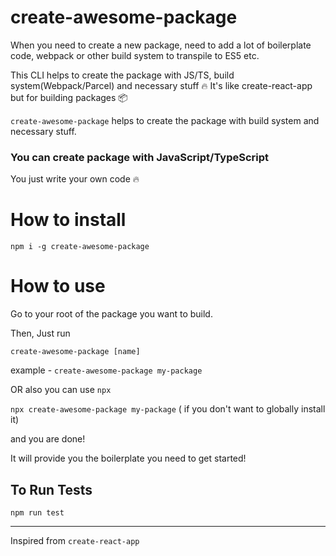# create-awesome-package


When you need to create a new package, need to add a lot of boilerplate code, webpack or other build system to transpile to ES5 etc.

This CLI helps to create the package with JS/TS, build system(Webpack/Parcel) and necessary stuff 🔥
It's like create-react-app but for building packages 📦


`create-awesome-package` helps to create the package with build system and necessary stuff.

### You can create package with JavaScript/TypeScript

You just write your own code 🔥

# How to install

`npm i -g create-awesome-package`

<h1>How to use</h1>

Go to your root of the package you want to build.

Then, Just run

`create-awesome-package [name]`

example -
`create-awesome-package my-package`

OR also you can use `npx`

`npx create-awesome-package my-package` ( if you don't want to globally install it)

and you are done!

It will provide you the boilerplate you need to get started!

<h2>To Run Tests</h2>

`npm run test`

---- 

Inspired from `create-react-app`


